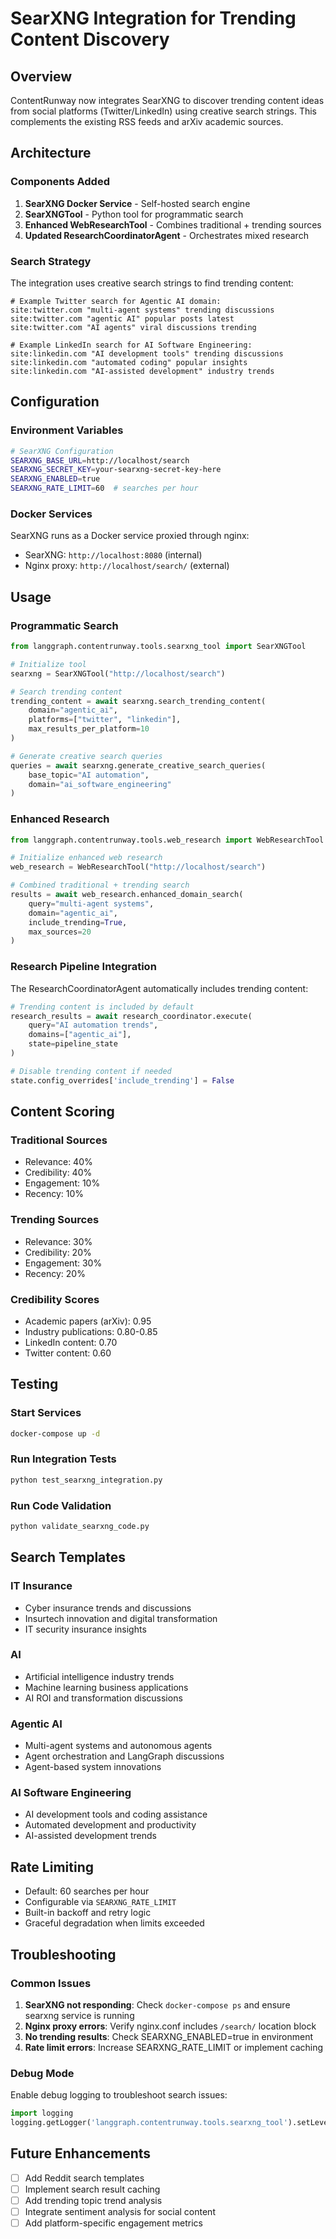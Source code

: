 # SearXNG Integration for Trending Content Discovery

## Overview

ContentRunway now integrates SearXNG to discover trending content ideas from social platforms (Twitter/LinkedIn) using creative search strings. This complements the existing RSS feeds and arXiv academic sources.

## Architecture

### Components Added

1. **SearXNG Docker Service** - Self-hosted search engine
2. **SearXNGTool** - Python tool for programmatic search  
3. **Enhanced WebResearchTool** - Combines traditional + trending sources
4. **Updated ResearchCoordinatorAgent** - Orchestrates mixed research

### Search Strategy

The integration uses creative search strings to find trending content:

```
# Example Twitter search for Agentic AI domain:
site:twitter.com "multi-agent systems" trending discussions
site:twitter.com "agentic AI" popular posts latest  
site:twitter.com "AI agents" viral discussions trending

# Example LinkedIn search for AI Software Engineering:
site:linkedin.com "AI development tools" trending discussions
site:linkedin.com "automated coding" popular insights
site:linkedin.com "AI-assisted development" industry trends
```

## Configuration

### Environment Variables

```bash
# SearXNG Configuration
SEARXNG_BASE_URL=http://localhost/search
SEARXNG_SECRET_KEY=your-searxng-secret-key-here
SEARXNG_ENABLED=true
SEARXNG_RATE_LIMIT=60  # searches per hour
```

### Docker Services

SearXNG runs as a Docker service proxied through nginx:
- SearXNG: `http://localhost:8080` (internal)
- Nginx proxy: `http://localhost/search/` (external)

## Usage

### Programmatic Search

```python
from langgraph.contentrunway.tools.searxng_tool import SearXNGTool

# Initialize tool
searxng = SearXNGTool("http://localhost/search")

# Search trending content
trending_content = await searxng.search_trending_content(
    domain="agentic_ai",
    platforms=["twitter", "linkedin"],
    max_results_per_platform=10
)

# Generate creative search queries
queries = await searxng.generate_creative_search_queries(
    base_topic="AI automation",
    domain="ai_software_engineering"
)
```

### Enhanced Research

```python
from langgraph.contentrunway.tools.web_research import WebResearchTool

# Initialize enhanced web research
web_research = WebResearchTool("http://localhost/search")

# Combined traditional + trending search
results = await web_research.enhanced_domain_search(
    query="multi-agent systems",
    domain="agentic_ai", 
    include_trending=True,
    max_sources=20
)
```

### Research Pipeline Integration

The ResearchCoordinatorAgent automatically includes trending content:

```python
# Trending content is included by default
research_results = await research_coordinator.execute(
    query="AI automation trends",
    domains=["agentic_ai"],
    state=pipeline_state
)

# Disable trending content if needed
state.config_overrides['include_trending'] = False
```

## Content Scoring

### Traditional Sources
- Relevance: 40%
- Credibility: 40% 
- Engagement: 10%
- Recency: 10%

### Trending Sources  
- Relevance: 30%
- Credibility: 20%
- Engagement: 30%
- Recency: 20%

### Credibility Scores
- Academic papers (arXiv): 0.95
- Industry publications: 0.80-0.85
- LinkedIn content: 0.70
- Twitter content: 0.60

## Testing

### Start Services
```bash
docker-compose up -d
```

### Run Integration Tests
```bash
python test_searxng_integration.py
```

### Run Code Validation
```bash  
python validate_searxng_code.py
```

## Search Templates

### IT Insurance
- Cyber insurance trends and discussions
- Insurtech innovation and digital transformation
- IT security insurance insights

### AI
- Artificial intelligence industry trends  
- Machine learning business applications
- AI ROI and transformation discussions

### Agentic AI
- Multi-agent systems and autonomous agents
- Agent orchestration and LangGraph discussions
- Agent-based system innovations

### AI Software Engineering
- AI development tools and coding assistance
- Automated development and productivity
- AI-assisted development trends

## Rate Limiting

- Default: 60 searches per hour
- Configurable via `SEARXNG_RATE_LIMIT`
- Built-in backoff and retry logic
- Graceful degradation when limits exceeded

## Troubleshooting

### Common Issues

1. **SearXNG not responding**: Check `docker-compose ps` and ensure searxng service is running
2. **Nginx proxy errors**: Verify nginx.conf includes `/search/` location block
3. **No trending results**: Check SEARXNG_ENABLED=true in environment
4. **Rate limit errors**: Increase SEARXNG_RATE_LIMIT or implement caching

### Debug Mode

Enable debug logging to troubleshoot search issues:

```python
import logging
logging.getLogger('langgraph.contentrunway.tools.searxng_tool').setLevel(logging.DEBUG)
```

## Future Enhancements

- [ ] Add Reddit search templates
- [ ] Implement search result caching
- [ ] Add trending topic trend analysis
- [ ] Integrate sentiment analysis for social content
- [ ] Add platform-specific engagement metrics